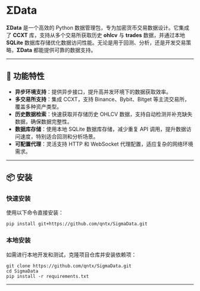 # ΣData

**ΣData** 是一个高效的 Python 数据管理包，专为加密货币交易数据设计。它集成了 **CCXT** 库，支持从多个交易所获取历史 **ohlcv** 与 **trades** 数据，并通过本地 **SQLite** 数据库存储优化数据访问性能。无论是用于回测、分析，还是开发交易策略，**ΣData** 都能提供可靠的数据支持。

---

## 🌟 功能特性

- **异步环境支持**：提供异步接口，提升高并发环境下的数据获取效率。
- **多交易所支持**：集成 CCXT，支持 Binance、Bybit、Bitget 等主流交易所，覆盖多种资产类型。
- **历史数据检索**：快速获取并存储历史 OHLCV 数据，支持自动检测并补充缺失数据，确保数据完整性。
- **数据库存储**：使用本地 SQLite 数据库存储，减少重复 API 调用，提升数据访问速度，特别适合回测和分析场景。
- **可配置代理**：灵活支持 HTTP 和 WebSocket 代理配置，适应复杂的网络环境需求。

---

## 📦 安装

### 快速安装

使用以下命令直接安装：

```bash
pip install git+https://github.com/qntx/SigmaData.git
```

### 本地安装

如需进行本地开发和测试，克隆项目仓库并安装依赖项：

```
git clone https://github.com/qntx/SigmaData.git
cd SigmaData
pip install -r requirements.txt
```

---
